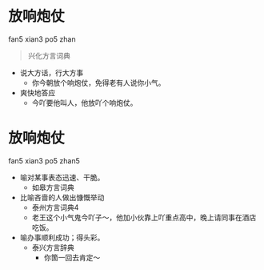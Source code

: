 # 放响炮仗
fan5 xian3 po5 zhan
> 兴化方言词典
- 说大方话，行大方事
  - 你今朝放个响炮仗，免得老有人说你小气。
- 爽快地答应
  - 今吖要他叫人，他放吖个响炮仗。

# 放响炮仗
fan5 xian3 po5 zhan5
+ 喻对某事表态迅速、干脆。
  * 如皋方言词典
+ 比喻吝啬的人做出慷慨举动
  * 泰州方言词典4
  - 老王这个小气鬼今吖子～，他加小伙靠上吖重点高中，晚上请同事在酒店吃饭。
+ 喻办事顺利成功；得头彩。
  * 泰兴方言辞典
    - 你箇一回去肯定～